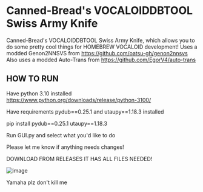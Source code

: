# Canned-Bread's VOCALOIDDBTOOL Swiss Army Knife
Canned-Bread's VOCALOIDDBTOOL Swiss Army Knife, which allows you to do some pretty cool things for HOMEBREW VOCALOID development!
Uses a modded Genon2NNSVS from https://github.com/oatsu-gh/genon2nnsvs
Also uses a modded Auto-Trans from https://github.com/EgorV4/auto-trans


## HOW TO RUN

Have python 3.10 installed https://www.python.org/downloads/release/python-3100/

Have requirements pydub==0.25.1 and utaupy==1.18.3 installed 


pip install pydub==0.25.1 utaupy==1.18.3 

Run GUI.py and select what you'd like to do


Please let me know if anything needs changes!

DOWNLOAD FROM RELEASES IT HAS ALL FILES NEEDED!


![image](https://github.com/bread-in-a-can/Canned-Bread-s-VOCALOIDDBTOOL-Swiss-Army-Knife/assets/124006393/19d538f4-19f7-483b-a545-86b3af7fc2d4)




Yamaha plz don't kill me
